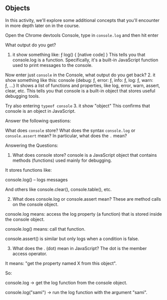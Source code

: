 ## Objects

In this activity, we'll explore some additional concepts that you'll encounter in more depth later on in the course.

Open the Chrome devtools Console, type in `console.log` and then hit enter

What output do you get?   
1. it show something like:
ƒ log() { [native code] }
This tells you that console.log is a function. Specifically, it's a built-in JavaScript function used to print messages to the console.

Now enter just `console` in the Console, what output do you get back?
2. it show something like this:
console {debug: ƒ, error: ƒ, info: ƒ, log: ƒ, warn: ƒ, …}
It shows a list of functions and properties, like log, error, warn, assert, clear, etc.
This tells you that console is a built-in object that stores useful debugging tools.

Try also entering `typeof console`
3. it show "object"
This confirms that console is an object in JavaScript.

Answer the following questions:

What does `console` store?
What does the syntax `console.log` or `console.assert` mean? In particular, what does the `.` mean?




Answering the Questions:
1. What does console store?
console is a JavaScript object that contains methods (functions) used mainly for debugging.

It stores functions like:

console.log() – logs messages

And others like console.clear(), console.table(), etc.

2. What does console.log or console.assert mean?
These are method calls on the console object.

console.log means: access the log property (a function) that is stored inside the console object.

console.log() means: call that function.

console.assert() is similar but only logs when a condition is false.

3. What does the . (dot) mean in JavaScript?
The dot is the member access operator.

It means: "get the property named X from this object".

So:

console.log → get the log function from the console object.

console.log("sami") → run the log function with the argument "sami".